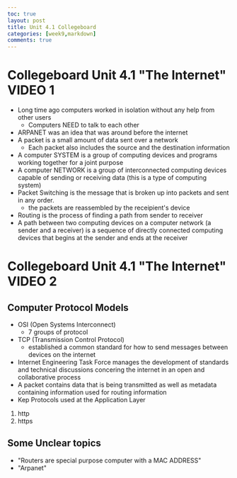 ```yaml
---
toc: true
layout: post
title: Unit 4.1 Collegeboard 
categories: [week9,markdown]
comments: true
---
```

# Collegeboard Unit 4.1 "The Internet" VIDEO 1
- Long time ago computers worked in isolation without any help from other users 
  - Computers NEED to talk to each other
- ARPANET was an idea that was around before the internet 
- A packet is a small amount of data sent over a network
  - Each packet also includes the source and the destination information 
- A computer SYSTEM is a group of computing devices and programs working together for a joint purpose
- A computer NETWORK is a group of interconnected computing devices capable of sending or receiving data (this is a type of computing system)
- Packet Switching is the message that is broken up into packets and sent in any order.
  - the packets are reassembled by the receipient's device 
- Routing is the process of finding a path from sender to receiver 
- A path between two computing devices on a computer network (a sender and a receiver) is a sequence of directly connected computing devices that begins at the sender and ends at the receiver 

# Collegeboard Unit 4.1 "The Internet" VIDEO 2
## Computer Protocol Models 
- OSI (Open Systems Interconnect)
  - 7 groups of protocol
- TCP (Transmission Control Protocol)
  - established a common standard for how to send messages between devices on the internet 
- Internet Engineering Task Force manages the development of standards and technical discussions concering the internet in an open and collaborative process 
- A packet contains data that is being transmitted as well as metadata containing information used for routing information 
- Kep Protocols used at the Application Layer 
1. http
2. https

## Some Unclear topics
- "Routers are special purpose computer with a MAC ADDRESS"
- "Arpanet" 